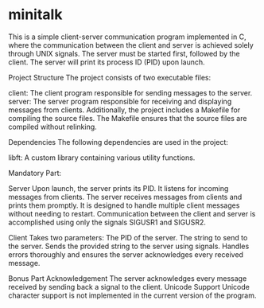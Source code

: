 # minitalk
This is a simple client-server communication program implemented in C, where the communication between the client and server is achieved solely through UNIX signals. The server must be started first, followed by the client. The server will print its process ID (PID) upon launch.

Project Structure
The project consists of two executable files:

client: The client program responsible for sending messages to the server.
server: The server program responsible for receiving and displaying messages from clients.
Additionally, the project includes a Makefile for compiling the source files. The Makefile ensures that the source files are compiled without relinking.

Dependencies
The following dependencies are used in the project:

libft: A custom library containing various utility functions.

Mandatory Part:

Server
Upon launch, the server prints its PID.
It listens for incoming messages from clients.
The server receives messages from clients and prints them promptly.
It is designed to handle multiple client messages without needing to restart.
Communication between the client and server is accomplished using only the signals SIGUSR1 and SIGUSR2.

Client
Takes two parameters:
The PID of the server.
The string to send to the server.
Sends the provided string to the server using signals.
Handles errors thoroughly and ensures the server acknowledges every received message.

Bonus Part
Acknowledgement
The server acknowledges every message received by sending back a signal to the client.
Unicode Support
Unicode character support is not implemented in the current version of the program.

